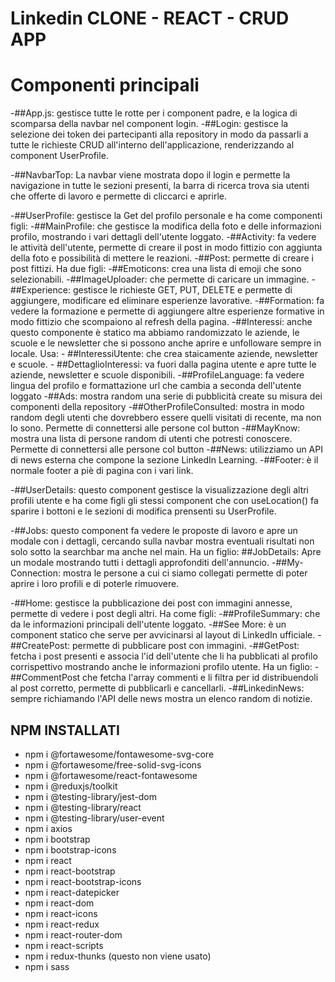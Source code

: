# Linkedin CLONE - REACT - CRUD APP

# Componenti principali

-##App.js: gestisce tutte le rotte per i component padre, e la logica di scomparsa della navbar nel component login.
-##Login: gestisce la selezione dei token dei partecipanti alla repository in modo da passarli a tutte le richieste CRUD all'interno dell'applicazione, renderizzando al component UserProfile.

-##NavbarTop: La navbar viene mostrata dopo il login e permette la navigazione in tutte le sezioni presenti, la barra di ricerca trova sia utenti che offerte di lavoro e permette di cliccarci e aprirle.

-##UserProfile: gestisce la Get del profilo personale e ha come componenti figli:
       -##MainProfile: che gestisce la modifica della foto e delle informazioni profilo, mostrando i vari dettagli dell'utente loggato.
       -##Activity: fa vedere le attività dell'utente, permette di creare il post in modo fittizio con aggiunta della foto e possibilità di mettere le reazioni.
              -##Post: permette di creare i post fittizi.
                        Ha due figli:  -##Emoticons: crea una lista di emoji che sono selezionabili.
						               -##ImageUploader: che permette di caricare un immagine.
       -##Experience: gestisce le richieste GET, PUT, DELETE e permette di aggiungere, modificare ed eliminare esperienze lavorative.
       -##Formation: fa vedere la formazione e permette di aggiungere altre esperienze formative in modo fittizio che scompaiono al refresh della pagina.
       -##Interessi: anche questo componente è statico ma abbiamo randomizzato le aziende, le scuole e le newsletter che si possono anche aprire e unfolloware sempre in locale.
	                Usa: - ##InteressiUtente: che crea staicamente aziende, newsletter e scuole.
				         - ##DettaglioInteressi: va fuori dalla pagina utente e apre tutte le aziende, newsletter e scuole disponibili.
       -##ProfileLanguage: fa vedere lingua del profilo e formattazione url che cambia a seconda dell'utente loggato
       -##Ads: mostra random una serie di pubblicità create su misura dei componenti della repository
       -##OtherProfileConsulted: mostra in modo random degli utenti che dovrebbero essere quelli visitati di recente, ma non lo sono. Permette di connettersi alle persone col button
       -##MayKnow: mostra una lista di persone random di utenti che potresti conoscere.  Permette di connettersi alle persone col button
       -##News: utilizziamo un API di news esterna che compone la sezione LinkedIn Learning.
       -##Footer: è il normale footer a piè di pagina con i vari link.

-##UserDetails: questo component gestisce la visualizzazione degli altri profili utente e ha come figli gli stessi component che con useLocation() fa sparire i bottoni e le sezioni di modifica prensenti su UserProfile.

-##Jobs: questo component fa vedere le proposte di lavoro e apre un modale con i dettagli, cercando sulla navbar mostra eventuali risultati non solo sotto la searchbar ma anche nel main.
         Ha un figlio: ##JobDetails: Apre un modale mostrando tutti i dettagli approfonditi dell'annuncio.
-##My-Connection: mostra le persone a cui ci siamo collegati permette di poter aprire i loro profili e di poterle rimuovere.

-##Home: gestisce la pubblicazione dei post con immagini annesse, permette di vedere i post degli altri. Ha come figli: 
       -##ProfileSummary: che da le informazioni principali dell'utente loggato.
       -##See More: è un component statico che serve per avvicinarsi al layout di LinkedIn ufficiale.
       -##CreatePost: permette di pubblicare post con immagini.
       -##GetPost: fetcha i post presenti e associa l'id dell'utente che li ha pubblicati al profilo corrispettivo mostrando anche le informazioni profilo utente.
                 Ha un figlio:   -##CommentPost che fetcha l'array commenti e li filtra per id distribuendoli al post corretto, permette di pubblicarli e cancellarli.
       -##LinkedinNews: sempre richiamando l'API delle news mostra un elenco random di notizie.

## NPM INSTALLATI 
- npm i @fortawesome/fontawesome-svg-core
- npm i @fortawesome/free-solid-svg-icons
- npm i @fortawesome/react-fontawesome
- npm i @reduxjs/toolkit
- npm i @testing-library/jest-dom
- npm i @testing-library/react
- npm i @testing-library/user-event
- npm i axios
- npm i bootstrap
- npm i bootstrap-icons
- npm i react
- npm i react-bootstrap
- npm i react-bootstrap-icons
- npm i react-datepicker
- npm i react-dom
- npm i react-icons
- npm i react-redux
- npm i react-router-dom
- npm i react-scripts
- npm i redux-thunks (questo non viene usato)
- npm i sass
